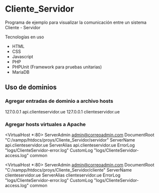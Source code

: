 # Cliente_Servidor
Programa de ejemplo para visualizar la comunicación entre un sistema Cliente - Servidor

Tecnologías en uso

- HTML
- CSS
- Javascript
- PHP
- PHPUnit (Framework para pruebas unitarias)
- MariaDB


## Uso de dominios
### Agregar entradas de dominio a archivo hosts
127.0.0.1 api.clienteservidor.ue
127.0.0.1 clienteservidor.ue

### Agregar hosts virtuales a Apache
<VirtualHost *:80>
    ServerAdmin admin@correoadmin.com
    DocumentRoot "C:/xampp/htdocs/proys/Cliente_Servidor/servidor"
    ServerName api.clienteservidor.ue
    ServerAlias api.clienteservidor.ue
    ErrorLog "logs/ClienteServidor-error.log"
    CustomLog "logs/ClienteServidor-access.log" common
</VirtualHost>

<VirtualHost *:80>
    ServerAdmin admin@correoadmin.com
    DocumentRoot "C:/xampp/htdocs/proys/Cliente_Servidor/cliente"
    ServerName clienteservidor.ue
    ServerAlias clienteservidor.ue
    ErrorLog "logs/ClienteServidor-error.log"
    CustomLog "logs/ClienteServidor-access.log" common
</VirtualHost>
